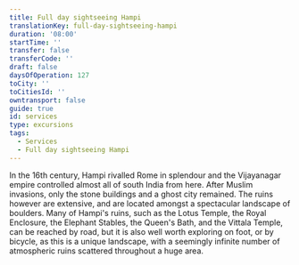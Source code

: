 ```yaml
---
title: Full day sightseeing Hampi
translationKey: full-day-sightseeing-hampi
duration: '08:00'
startTime: ''
transfer: false
transferCode: ''
draft: false
daysOfOperation: 127
toCity: ''
toCitiesId: ''
owntransport: false
guide: true
id: services
type: excursions
tags:
  - Services
  - Full day sightseeing Hampi
---
```

In the 16th century, Hampi rivalled Rome in splendour and the Vijayanagar empire controlled almost all of south India from here. After Muslim invasions, only the stone buildings and a ghost city remained. The ruins however are extensive, and are located amongst a spectacular landscape of boulders. Many of Hampi's ruins, such as the Lotus Temple, the Royal Enclosure, the Elephant Stables, the Queen's Bath, and the Vittala Temple, can be reached by road, but it is also well worth exploring on foot, or by bicycle, as this is a unique landscape, with a seemingly infinite number of atmospheric ruins scattered throughout a huge area.